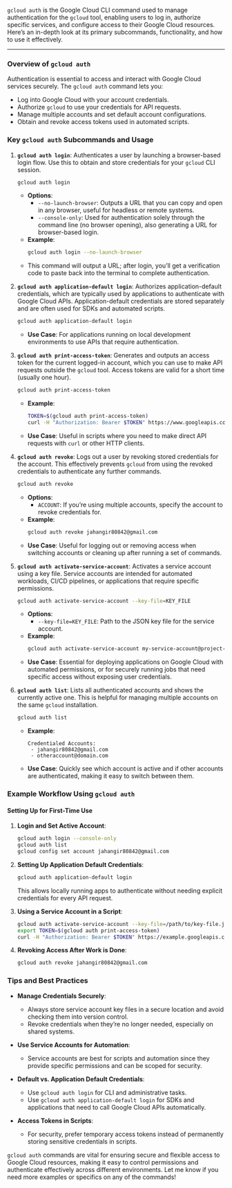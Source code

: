 `gcloud auth` is the Google Cloud CLI command used to manage authentication for the `gcloud` tool, enabling users to log in, authorize specific services, and configure access to their Google Cloud resources. Here’s an in-depth look at its primary subcommands, functionality, and how to use it effectively.

---

### Overview of `gcloud auth`

Authentication is essential to access and interact with Google Cloud services securely. The `gcloud auth` command lets you:
- Log into Google Cloud with your account credentials.
- Authorize `gcloud` to use your credentials for API requests.
- Manage multiple accounts and set default account configurations.
- Obtain and revoke access tokens used in automated scripts.

### Key `gcloud auth` Subcommands and Usage

1. **`gcloud auth login`**: 
   Authenticates a user by launching a browser-based login flow. Use this to obtain and store credentials for your `gcloud` CLI session.

   ```bash
   gcloud auth login
   ```

   - **Options**:
     - `--no-launch-browser`: Outputs a URL that you can copy and open in any browser, useful for headless or remote systems.
     - `--console-only`: Used for authentication solely through the command line (no browser opening), also generating a URL for browser-based login.
   - **Example**:
     ```bash
     gcloud auth login --no-launch-browser
     ```
   - This command will output a URL; after login, you’ll get a verification code to paste back into the terminal to complete authentication.

2. **`gcloud auth application-default login`**:
   Authorizes application-default credentials, which are typically used by applications to authenticate with Google Cloud APIs. Application-default credentials are stored separately and are often used for SDKs and automated scripts.

   ```bash
   gcloud auth application-default login
   ```
   - **Use Case**: For applications running on local development environments to use APIs that require authentication.

3. **`gcloud auth print-access-token`**:
   Generates and outputs an access token for the current logged-in account, which you can use to make API requests outside the `gcloud` tool. Access tokens are valid for a short time (usually one hour).

   ```bash
   gcloud auth print-access-token
   ```
   - **Example**:
     ```bash
     TOKEN=$(gcloud auth print-access-token)
     curl -H "Authorization: Bearer $TOKEN" https://www.googleapis.com/storage/v1/b
     ```
   - **Use Case**: Useful in scripts where you need to make direct API requests with `curl` or other HTTP clients.

4. **`gcloud auth revoke`**:
   Logs out a user by revoking stored credentials for the account. This effectively prevents `gcloud` from using the revoked credentials to authenticate any further commands.

   ```bash
   gcloud auth revoke
   ```
   - **Options**:
     - `ACCOUNT`: If you’re using multiple accounts, specify the account to revoke credentials for.
   - **Example**:
     ```bash
     gcloud auth revoke jahangir80842@gmail.com
     ```
   - **Use Case**: Useful for logging out or removing access when switching accounts or cleaning up after running a set of commands.

5. **`gcloud auth activate-service-account`**:
   Activates a service account using a key file. Service accounts are intended for automated workloads, CI/CD pipelines, or applications that require specific permissions.

   ```bash
   gcloud auth activate-service-account --key-file=KEY_FILE
   ```
   - **Options**:
     - `--key-file=KEY_FILE`: Path to the JSON key file for the service account.
   - **Example**:
     ```bash
     gcloud auth activate-service-account my-service-account@project-id.iam.gserviceaccount.com --key-file=/path/to/key-file.json
     ```
   - **Use Case**: Essential for deploying applications on Google Cloud with automated permissions, or for securely running jobs that need specific access without exposing user credentials.

6. **`gcloud auth list`**:
   Lists all authenticated accounts and shows the currently active one. This is helpful for managing multiple accounts on the same `gcloud` installation.

   ```bash
   gcloud auth list
   ```
   - **Example**:
     ```plaintext
     Credentialed Accounts:
      - jahangir80842@gmail.com
      - otheraccount@domain.com
     ```
   - **Use Case**: Quickly see which account is active and if other accounts are authenticated, making it easy to switch between them.

### Example Workflow Using `gcloud auth`

#### Setting Up for First-Time Use

1. **Login and Set Active Account**:
   ```bash
   gcloud auth login --console-only
   gcloud auth list
   gcloud config set account jahangir80842@gmail.com
   ```

2. **Setting Up Application Default Credentials**:
   ```bash
   gcloud auth application-default login
   ```
   This allows locally running apps to authenticate without needing explicit credentials for every API request.

3. **Using a Service Account in a Script**:
   ```bash
   gcloud auth activate-service-account --key-file=/path/to/key-file.json
   export TOKEN=$(gcloud auth print-access-token)
   curl -H "Authorization: Bearer $TOKEN" https://example.googleapis.com/v1/myapi
   ```

4. **Revoking Access After Work is Done**:
   ```bash
   gcloud auth revoke jahangir80842@gmail.com
   ```

### Tips and Best Practices

- **Manage Credentials Securely**:
  - Always store service account key files in a secure location and avoid checking them into version control.
  - Revoke credentials when they’re no longer needed, especially on shared systems.

- **Use Service Accounts for Automation**:
  - Service accounts are best for scripts and automation since they provide specific permissions and can be scoped for security.

- **Default vs. Application Default Credentials**:
  - Use `gcloud auth login` for CLI and administrative tasks.
  - Use `gcloud auth application-default login` for SDKs and applications that need to call Google Cloud APIs automatically.

- **Access Tokens in Scripts**:
  - For security, prefer temporary access tokens instead of permanently storing sensitive credentials in scripts.

`gcloud auth` commands are vital for ensuring secure and flexible access to Google Cloud resources, making it easy to control permissions and authenticate effectively across different environments. Let me know if you need more examples or specifics on any of the commands!
